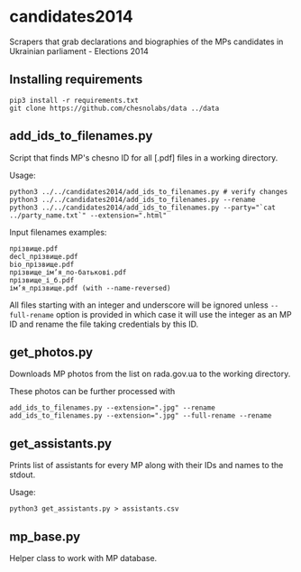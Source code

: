 candidates2014
==============

Scrapers that grab declarations and biographies of the MPs candidates in Ukrainian parliament - Elections 2014


## Installing requirements
```
pip3 install -r requirements.txt
git clone https://github.com/chesnolabs/data ../data
```


## add_ids_to_filenames.py
Script that finds MP's chesno ID for all [.pdf] files in a working directory.

Usage:
```
python3 ../../candidates2014/add_ids_to_filenames.py # verify changes
python3 ../../candidates2014/add_ids_to_filenames.py --rename
python3 ../../candidates2014/add_ids_to_filenames.py --party="`cat ../party_name.txt`" --extension=".html"
```
Input filenames examples:
```
прізвище.pdf
decl_прізвище.pdf
bio_прізвище.pdf
прізвище_ім’я_по-батькові.pdf
прізвище_і_б.pdf
ім’я_прізвище.pdf (with --name-reversed)
```
All files starting with an integer and underscore will be ignored unless `--full-rename` option is provided in which case it will use the integer as an MP ID and rename the file taking credentials by this ID.


## get_photos.py
Downloads MP photos from the list on rada.gov.ua to the working directory.

These photos can be further processed with
```
add_ids_to_filenames.py --extension=".jpg" --rename
add_ids_to_filenames.py --extension=".jpg" --full-rename --rename
```


## get_assistants.py
Prints list of assistants for every MP along with their IDs and names to the stdout.

Usage:
```
python3 get_assistants.py > assistants.csv
```


## mp_base.py
Helper class to work with MP database.

